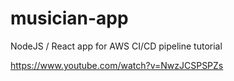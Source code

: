 # musician-app
NodeJS / React app for AWS CI/CD pipeline tutorial

https://www.youtube.com/watch?v=NwzJCSPSPZs
